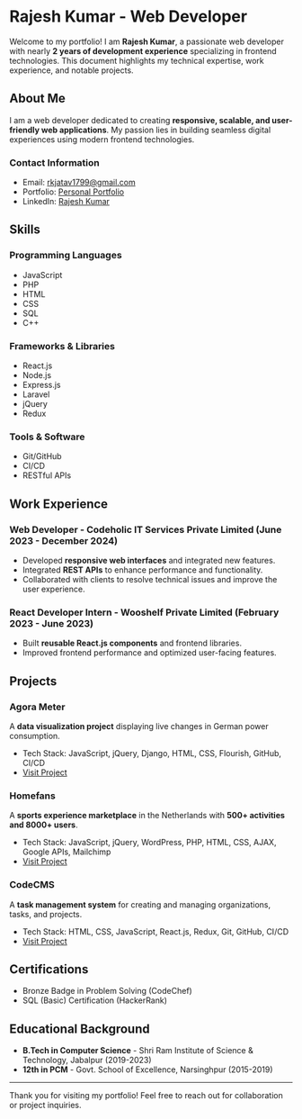 # Rajesh Kumar - Web Developer

Welcome to my portfolio! I am **Rajesh Kumar**, a passionate web developer with nearly **2 years of development experience** specializing in frontend technologies. This document highlights my technical expertise, work experience, and notable projects.

## About Me

I am a web developer dedicated to creating **responsive, scalable, and user-friendly web applications**. My passion lies in building seamless digital experiences using modern frontend technologies.

### Contact Information

- Email: [rkjatav1799@gmail.com](mailto\:rkjatav1799@gmail.com)
- Portfolio: [Personal Portfolio](https://rajeshjatav1.github.io/my-portfolio/)
- LinkedIn: [Rajesh Kumar](https://www.linkedin.com/in/rajesh-kumar-407a25224)

## Skills

### Programming Languages

- JavaScript
- PHP
- HTML
- CSS
- SQL
- C++

### Frameworks & Libraries

- React.js
- Node.js
- Express.js
- Laravel
- jQuery
- Redux

### Tools & Software

- Git/GitHub
- CI/CD
- RESTful APIs

## Work Experience

### Web Developer - Codeholic IT Services Private Limited (June 2023 - December 2024)

- Developed **responsive web interfaces** and integrated new features.
- Integrated **REST APIs** to enhance performance and functionality.
- Collaborated with clients to resolve technical issues and improve the user experience.

### React Developer Intern - Wooshelf Private Limited (February 2023 - June 2023)

- Built **reusable React.js components** and frontend libraries.
- Improved frontend performance and optimized user-facing features.

## Projects

### Agora Meter

A **data visualization project** displaying live changes in German power consumption.

- Tech Stack: JavaScript, jQuery, Django, HTML, CSS, Flourish, GitHub, CI/CD
- [Visit Project](https://www.agora-energiewende.org/data-tools/agorameter/chart/today/power_generation/08.11.2024/11.11.2024/hourly)

### Homefans

A **sports experience marketplace** in the Netherlands with **500+ activities and 8000+ users**.

- Tech Stack: JavaScript, jQuery, WordPress, PHP, HTML, CSS, AJAX, Google APIs, Mailchimp
- [Visit Project](https://homefans.net/)

### CodeCMS

A **task management system** for creating and managing organizations, tasks, and projects.

- Tech Stack: HTML, CSS, JavaScript, React.js, Redux, Git, GitHub, CI/CD
- [Visit Project](https://cmsdashboard.codeholic.in/)

## Certifications

- Bronze Badge in Problem Solving (CodeChef)
- SQL (Basic) Certification (HackerRank)

## Educational Background

- **B.Tech in Computer Science** - Shri Ram Institute of Science & Technology, Jabalpur (2019-2023)
- **12th in PCM** - Govt. School of Excellence, Narsinghpur (2015-2019)

---

Thank you for visiting my portfolio! Feel free to reach out for collaboration or project inquiries.


